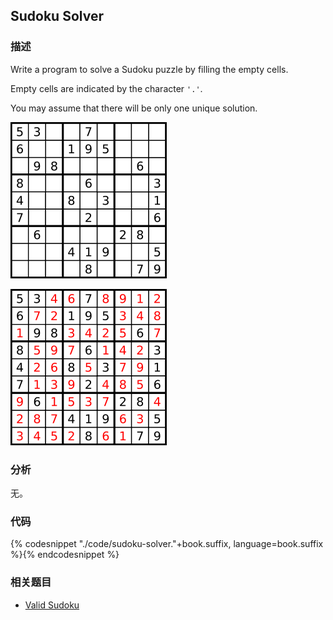 ## Sudoku Solver


### 描述

Write a program to solve a Sudoku puzzle by filling the empty cells.

Empty cells are indicated by the character `'.'`.

You may assume that there will be only one unique solution.

![A sudoku puzzle...](../images/sudoku.png)

![...and its solution numbers marked in red](../images/sudoku-solution.png)


### 分析

无。


### 代码

{% codesnippet "./code/sudoku-solver."+book.suffix, language=book.suffix %}{% endcodesnippet %}


### 相关题目

* [Valid Sudoku](valid-sudoku.md)
